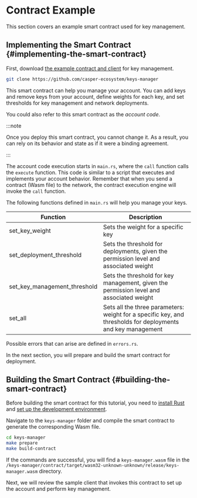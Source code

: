 # Contract Example

This section covers an example smart contract used for key management.

## Implementing the Smart Contract {#implementing-the-smart-contract}

First, download [the example contract and client](https://github.com/casper-ecosystem/keys-manager) for key management.

```bash
git clone https://github.com/casper-ecosystem/keys-manager
```

This smart contract can help you manage your account. You can add keys and remove keys from your account, define weights for each key, and set thresholds for key management and network deployments.

You could also refer to this smart contract as the _account code_. 

:::note

Once you deploy this smart contract, you cannot change it. As a result, you can rely on its behavior and state as if it were a binding agreement.

:::

The account code execution starts in `main.rs`, where the `call` function calls the `execute` function. This code is similar to a script that executes and implements your account behavior. Remember that when you send a contract (Wasm file) to the network, the contract execution engine will invoke the `call` function. 

The following functions defined in `main.rs` will help you manage your keys. 

| Function                      | Description                                                                                            |
| ----------------------------- | -------------------------------------------------------------------------------------------------------|
| set_key_weight                | Sets the weight for a specific key                                                                     |
| set_deployment_threshold      | Sets the threshold for deployments, given the permission level and associated weight                   |
| set_key_management_threshold  | Sets the threshold for key management, given the permission level and associated weight                |
| set_all                       | Sets all the three parameters: weight for a specific key, and thresholds for deployments and key management |

Possible errors that can arise are defined in `errors.rs`. 

In the next section, you will prepare and build the smart contract for deployment.

## Building the Smart Contract {#building-the-smart-contract}

Before building the smart contract for this tutorial, you need to [install Rust](../../../developers/writing-onchain-code/getting-started.md) and [set up the development environment](../../../developers/writing-onchain-code/getting-started.md#development-environment-setup).

Navigate to the `keys-manager` folder and compile the smart contract to generate the corresponding Wasm file.

```bash
cd keys-manager
make prepare
make build-contract
```

If the commands are successful, you will find a `keys-manager.wasm` file in the `/keys-manager/contract/target/wasm32-unknown-unknown/release/keys-manager.wasm` directory.

Next, we will review the sample client that invokes this contract to set up the account and perform key management.
